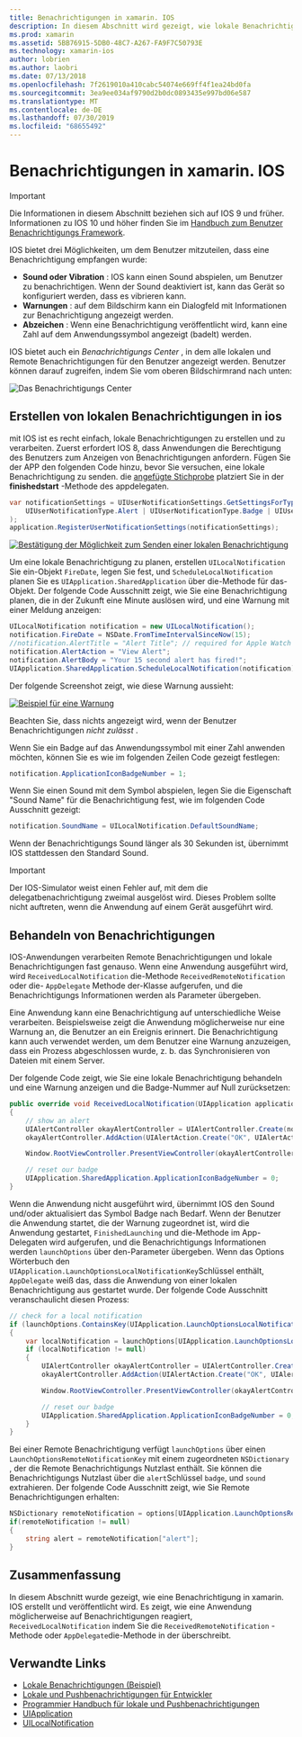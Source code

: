 ```yaml
---
title: Benachrichtigungen in xamarin. IOS
description: In diesem Abschnitt wird gezeigt, wie lokale Benachrichtigungen in xamarin. IOS implementiert werden. Darin werden die verschiedenen Benutzeroberflächen Elemente einer IOS-Benachrichtigung erläutert, und es wird erläutert, welche API zum Erstellen und Anzeigen einer Benachrichtigung beteiligt ist.
ms.prod: xamarin
ms.assetid: 5BB76915-5DB0-48C7-A267-FA9F7C50793E
ms.technology: xamarin-ios
author: lobrien
ms.author: laobri
ms.date: 07/13/2018
ms.openlocfilehash: 7f2619010a410cabc54074e669ff4f1ea24bd0fa
ms.sourcegitcommit: 3ea9ee034af9790d2b0dc0893435e997bd06e587
ms.translationtype: MT
ms.contentlocale: de-DE
ms.lasthandoff: 07/30/2019
ms.locfileid: "68655492"
---
```

# <a name="notifications-in-xamarinios"></a>Benachrichtigungen in xamarin. IOS

> [!IMPORTANT]
> Die Informationen in diesem Abschnitt beziehen sich auf IOS 9 und früher. Informationen zu IOS 10 und höher finden Sie im [Handbuch zum Benutzer Benachrichtigungs Framework](~/ios/platform/user-notifications/index.md).

IOS bietet drei Möglichkeiten, um dem Benutzer mitzuteilen, dass eine Benachrichtigung empfangen wurde:

- **Sound oder Vibration** : IOS kann einen Sound abspielen, um Benutzer zu benachrichtigen. Wenn der Sound deaktiviert ist, kann das Gerät so konfiguriert werden, dass es vibrieren kann.
- **Warnungen** : auf dem Bildschirm kann ein Dialogfeld mit Informationen zur Benachrichtigung angezeigt werden.
- **Abzeichen** : Wenn eine Benachrichtigung veröffentlicht wird, kann eine Zahl auf dem Anwendungssymbol angezeigt (badelt) werden.

IOS bietet auch ein *Benachrichtigungs Center* , in dem alle lokalen und Remote Benachrichtigungen für den Benutzer angezeigt werden. Benutzer können darauf zugreifen, indem Sie vom oberen Bildschirmrand nach unten:

![Das Benachrichtigungs Center](local-notifications-in-ios-images/image13.png "Das Benachrichtigungs Center")

## <a name="creating-local-notifications-in-ios"></a>Erstellen von lokalen Benachrichtigungen in ios

mit IOS ist es recht einfach, lokale Benachrichtigungen zu erstellen und zu verarbeiten.
Zuerst erfordert IOS 8, dass Anwendungen die Berechtigung des Benutzers zum Anzeigen von Benachrichtigungen anfordern. Fügen Sie der APP den folgenden Code hinzu, bevor Sie versuchen, eine lokale Benachrichtigung zu senden. die [angefügte Stichprobe](https://docs.microsoft.com/samples/xamarin/ios-samples/localnotifications) platziert Sie in der **finishedstart** -Methode des appdelegaten.

```csharp
var notificationSettings = UIUserNotificationSettings.GetSettingsForTypes(
    UIUserNotificationType.Alert | UIUserNotificationType.Badge | UIUserNotificationType.Sound, null
);
application.RegisterUserNotificationSettings(notificationSettings);
```

[![Bestätigung der Möglichkeit zum Senden einer lokalen Benachrichtigung](local-notifications-in-ios-images/image0-sml.png "Bestätigung der Möglichkeit zum Senden einer lokalen Benachrichtigung")](local-notifications-in-ios-images/image0.png#lightbox)

Um eine lokale Benachrichtigung zu planen, erstellen `UILocalNotification` Sie ein-Objekt `FireDate`, legen Sie fest, und `ScheduleLocalNotification` planen Sie es `UIApplication.SharedApplication` über die-Methode für das-Objekt. Der folgende Code Ausschnitt zeigt, wie Sie eine Benachrichtigung planen, die in der Zukunft eine Minute auslösen wird, und eine Warnung mit einer Meldung anzeigen:

```csharp
UILocalNotification notification = new UILocalNotification();
notification.FireDate = NSDate.FromTimeIntervalSinceNow(15);
//notification.AlertTitle = "Alert Title"; // required for Apple Watch notifications
notification.AlertAction = "View Alert";
notification.AlertBody = "Your 15 second alert has fired!";
UIApplication.SharedApplication.ScheduleLocalNotification(notification);
```

Der folgende Screenshot zeigt, wie diese Warnung aussieht:

[![](local-notifications-in-ios-images/image2-sml.png "Beispiel für eine Warnung")](local-notifications-in-ios-images/image2.png#lightbox)

Beachten Sie, dass nichts angezeigt wird, wenn der Benutzer Benachrichtigungen *nicht zulässt* .

Wenn Sie ein Badge auf das Anwendungssymbol mit einer Zahl anwenden möchten, können Sie es wie im folgenden Zeilen Code gezeigt festlegen:

```csharp
notification.ApplicationIconBadgeNumber = 1;
```

Wenn Sie einen Sound mit dem Symbol abspielen, legen Sie die Eigenschaft "Sound Name" für die Benachrichtigung fest, wie im folgenden Code Ausschnitt gezeigt:

```csharp
notification.SoundName = UILocalNotification.DefaultSoundName;
```

Wenn der Benachrichtigungs Sound länger als 30 Sekunden ist, übernimmt IOS stattdessen den Standard Sound.

> [!IMPORTANT]
> Der IOS-Simulator weist einen Fehler auf, mit dem die delegatbenachrichtigung zweimal ausgelöst wird. Dieses Problem sollte nicht auftreten, wenn die Anwendung auf einem Gerät ausgeführt wird.

## <a name="handling-notifications"></a>Behandeln von Benachrichtigungen

IOS-Anwendungen verarbeiten Remote Benachrichtigungen und lokale Benachrichtigungen fast genauso. Wenn eine Anwendung ausgeführt wird, wird `ReceivedLocalNotification` die-Methode `ReceivedRemoteNotification` oder die- `AppDelegate` Methode der-Klasse aufgerufen, und die Benachrichtigungs Informationen werden als Parameter übergeben.

Eine Anwendung kann eine Benachrichtigung auf unterschiedliche Weise verarbeiten. Beispielsweise zeigt die Anwendung möglicherweise nur eine Warnung an, die Benutzer an ein Ereignis erinnert. Die Benachrichtigung kann auch verwendet werden, um dem Benutzer eine Warnung anzuzeigen, dass ein Prozess abgeschlossen wurde, z. b. das Synchronisieren von Dateien mit einem Server.

Der folgende Code zeigt, wie Sie eine lokale Benachrichtigung behandeln und eine Warnung anzeigen und die Badge-Nummer auf Null zurücksetzen:

```csharp
public override void ReceivedLocalNotification(UIApplication application, UILocalNotification notification)
{
    // show an alert
    UIAlertController okayAlertController = UIAlertController.Create(notification.AlertAction, notification.AlertBody, UIAlertControllerStyle.Alert);
    okayAlertController.AddAction(UIAlertAction.Create("OK", UIAlertActionStyle.Default, null));

    Window.RootViewController.PresentViewController(okayAlertController, true, null);

    // reset our badge
    UIApplication.SharedApplication.ApplicationIconBadgeNumber = 0;
}
```

Wenn die Anwendung nicht ausgeführt wird, übernimmt IOS den Sound und/oder aktualisiert das Symbol Badge nach Bedarf. Wenn der Benutzer die Anwendung startet, die der Warnung zugeordnet ist, wird die Anwendung gestartet, `FinishedLaunching` und die-Methode im App-Delegaten wird aufgerufen, und die Benachrichtigungs Informationen werden `launchOptions` über den-Parameter übergeben. Wenn das Options Wörterbuch den `UIApplication.LaunchOptionsLocalNotificationKey`Schlüssel enthält, `AppDelegate` weiß das, dass die Anwendung von einer lokalen Benachrichtigung aus gestartet wurde. Der folgende Code Ausschnitt veranschaulicht diesen Prozess:

```csharp
// check for a local notification
if (launchOptions.ContainsKey(UIApplication.LaunchOptionsLocalNotificationKey))
{
    var localNotification = launchOptions[UIApplication.LaunchOptionsLocalNotificationKey] as UILocalNotification;
    if (localNotification != null)
    {
        UIAlertController okayAlertController = UIAlertController.Create(localNotification.AlertAction, localNotification.AlertBody, UIAlertControllerStyle.Alert);
        okayAlertController.AddAction(UIAlertAction.Create("OK", UIAlertActionStyle.Default, null));

        Window.RootViewController.PresentViewController(okayAlertController, true, null);

        // reset our badge
        UIApplication.SharedApplication.ApplicationIconBadgeNumber = 0;
    }
}
```

Bei einer Remote Benachrichtigung verfügt `launchOptions` über einen `LaunchOptionsRemoteNotificationKey` mit einem zugeordneten `NSDictionary` , der die Remote Benachrichtigungs Nutzlast enthält. Sie können die Benachrichtigungs Nutzlast über die `alert`Schlüssel `badge`, und `sound` extrahieren. Der folgende Code Ausschnitt zeigt, wie Sie Remote Benachrichtigungen erhalten:

```csharp
NSDictionary remoteNotification = options[UIApplication.LaunchOptionsRemoteNotificationKey];
if(remoteNotification != null)
{
    string alert = remoteNotification["alert"];
}
```

## <a name="summary"></a>Zusammenfassung

In diesem Abschnitt wurde gezeigt, wie eine Benachrichtigung in xamarin. IOS erstellt und veröffentlicht wird. Es zeigt, wie eine Anwendung möglicherweise auf Benachrichtigungen reagiert, `ReceivedLocalNotification` indem Sie die `ReceivedRemoteNotification` -Methode oder `AppDelegate`die-Methode in der überschreibt.

## <a name="related-links"></a>Verwandte Links

- [Lokale Benachrichtigungen (Beispiel)](https://docs.microsoft.com/samples/xamarin/ios-samples/localnotifications)
- [Lokale und Pushbenachrichtigungen für Entwickler](https://developer.apple.com/notifications/)
- [Programmier Handbuch für lokale und Pushbenachrichtigungen](https://developer.apple.com/library/prerelease/content/documentation/NetworkingInternet/Conceptual/RemoteNotificationsPG/)
- [UIApplication](http://iosapi.xamarin.com/?link=T%3aMonoTouch.UIKit.UIApplication)
- [UILocalNotification](http://iosapi.xamarin.com/?link=T%3aMonoTouch.UIKit.UILocalNotification)
